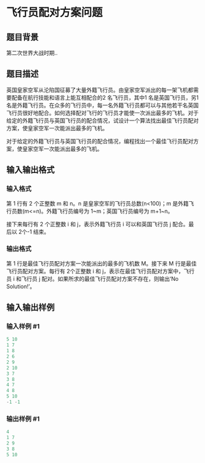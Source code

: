 # 飞行员配对方案问题

## 题目背景

第二次世界大战时期..

## 题目描述

英国皇家空军从沦陷国征募了大量外籍飞行员。由皇家空军派出的每一架飞机都需要配备在航行技能和语言上能互相配合的2 名飞行员，其中1 名是英国飞行员，另1名是外籍飞行员。在众多的飞行员中，每一名外籍飞行员都可以与其他若干名英国飞行员很好地配合。如何选择配对飞行的飞行员才能使一次派出最多的飞机。对于给定的外籍飞行员与英国飞行员的配合情况，试设计一个算法找出最佳飞行员配对方案，使皇家空军一次能派出最多的飞机。

对于给定的外籍飞行员与英国飞行员的配合情况，编程找出一个最佳飞行员配对方案，使皇家空军一次能派出最多的飞机。

## 输入输出格式

### 输入格式

第 1 行有 2 个正整数 m 和 n。n 是皇家空军的飞行员总数(n<100)；m 是外籍飞行员数(m<=n)。外籍飞行员编号为 1~m；英国飞行员编号为 m+1~n。

接下来每行有 2 个正整数 i 和 j，表示外籍飞行员 i 可以和英国飞行员 j 配合。最后以 2个-1 结束。

### 输出格式

第 1 行是最佳飞行员配对方案一次能派出的最多的飞机数 M。接下来 M 行是最佳飞行员配对方案。每行有 2个正整数 i 和 j，表示在最佳飞行员配对方案中，飞行员 i 和飞行员 j 配对。如果所求的最佳飞行员配对方案不存在，则输出‘No Solution!’。

## 输入输出样例

### 输入样例 #1

```cpp
5 10
1 7
1 8
2 6
2 9
2 10
3 7
3 8
4 7
4 8
5 10
-1 -1
```


### 输出样例 #1

```cpp
4
1 7
2 9
3 8
5 10 
```


